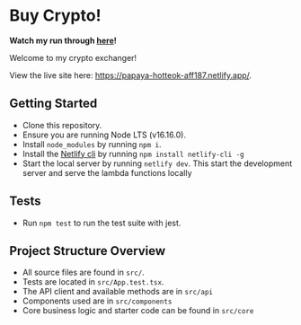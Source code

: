 # Buy Crypto!

**Watch my run through [here](https://www.loom.com/share/af27cf5a89cf4169b785e374f1c71f7e)!**

Welcome to my crypto exchanger!

View the live site here: https://papaya-hotteok-aff187.netlify.app/.

## Getting Started

- Clone this repository.
- Ensure you are running Node LTS (v16.16.0).
- Install `node_modules` by running `npm i`.
- Install the [Netlify cli](https://docs.netlify.com/cli/get-started/) by running `npm install netlify-cli -g`
- Start the local server by running `netlify dev`. This start the development server and serve the lambda functions locally

## Tests

- Run `npm test` to run the test suite with jest.

## Project Structure Overview

- All source files are found in `src/`.
- Tests are located in `src/App.test.tsx`.
- The API client and available methods are in `src/api`
- Components used are in `src/components`
- Core business logic and starter code can be found in `src/core`

